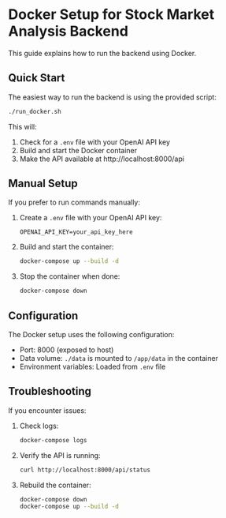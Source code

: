 # Docker Setup for Stock Market Analysis Backend

This guide explains how to run the backend using Docker.

## Quick Start

The easiest way to run the backend is using the provided script:

```bash
./run_docker.sh
```

This will:
1. Check for a `.env` file with your OpenAI API key
2. Build and start the Docker container
3. Make the API available at http://localhost:8000/api

## Manual Setup

If you prefer to run commands manually:

1. Create a `.env` file with your OpenAI API key:
   ```
   OPENAI_API_KEY=your_api_key_here
   ```

2. Build and start the container:
   ```bash
   docker-compose up --build -d
   ```

3. Stop the container when done:
   ```bash
   docker-compose down
   ```

## Configuration

The Docker setup uses the following configuration:

- Port: 8000 (exposed to host)
- Data volume: `./data` is mounted to `/app/data` in the container
- Environment variables: Loaded from `.env` file

## Troubleshooting

If you encounter issues:

1. Check logs:
   ```bash
   docker-compose logs
   ```

2. Verify the API is running:
   ```bash
   curl http://localhost:8000/api/status
   ```

3. Rebuild the container:
   ```bash
   docker-compose down
   docker-compose up --build -d
   ``` 